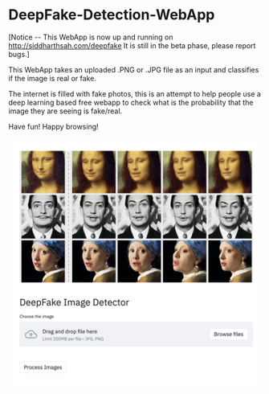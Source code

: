 # DeepFake-Detection-WebApp

[Notice --  This WebApp is now up and running on http://siddharthsah.com/deepfake It is still in the beta phase, please report bugs.]

This WebApp takes an uploaded .PNG or .JPG file as an input and classifies if the image is real or fake.

The internet is filled with fake photos, this is an attempt to help people use a deep learning based free webapp to check what is the probability that the image they are seeing is fake/real.

Have fun! Happy browsing!

![Screenshot](WebApp.png)


